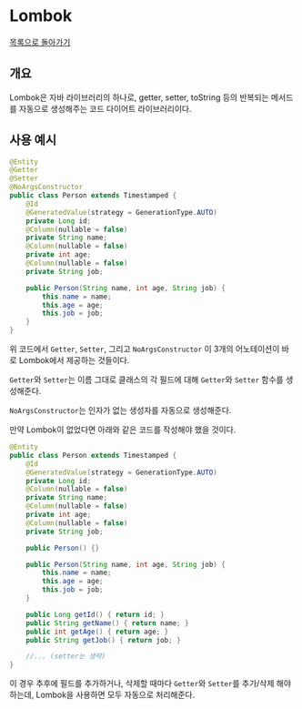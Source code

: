 # Lombok

[목록으로 돌아가기](/README.md)

## 개요

Lombok은 자바 라이브러리의 하나로, getter, setter, toString 등의 반복되는 메서드를 자동으로 생성해주는 코드 다이어트 라이브러리이다.

## 사용 예시

```Java
@Entity
@Getter
@Setter
@NoArgsConstructor
public class Person extends Timestamped {
    @Id
    @GeneratedValue(strategy = GenerationType.AUTO)
    private Long id;
    @Column(nullable = false)
    private String name;
    @Column(nullable = false)
    private int age;
    @Column(nullable = false)
    private String job;

    public Person(String name, int age, String job) {
        this.name = name;
        this.age = age;
        this.job = job;
    }
}
```

위 코드에서 `Getter`, `Setter`, 그리고 `NoArgsConstructor` 이 3개의 어노테이션이 바로 Lombok에서 제공하는 것들이다.

`Getter`와 `Setter`는 이름 그대로 클래스의 각 필드에 대해 `Getter`와 `Setter` 함수를 생성해준다.

`NoArgsConstructor`는 인자가 없는 생성자를 자동으로 생성해준다.

만약 Lombok이 없었다면 아래와 같은 코드를 작성해야 했을 것이다.

```Java
@Entity
public class Person extends Timestamped {
    @Id
    @GeneratedValue(strategy = GenerationType.AUTO)
    private Long id;
    @Column(nullable = false)
    private String name;
    @Column(nullable = false)
    private int age;
    @Column(nullable = false)
    private String job;

    public Person() {}

    public Person(String name, int age, String job) {
        this.name = name;
        this.age = age;
        this.job = job;
    }

    public Long getId() { return id; }
    public String getName() { return name; }
    public int getAge() { return age; }
    public String getJob() { return job; }

    //... (setter는 생략)
}
```

이 경우 추후에 필드를 추가하거나, 삭제할 때마다 `Getter`와 `Setter`를 추가/삭제 해야 하는데, Lombok을 사용하면 모두 자동으로 처리해준다.
